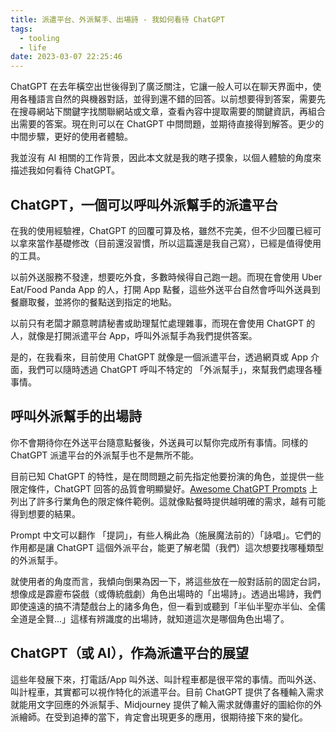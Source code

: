 ```yaml
---
title: 派遣平台、外派幫手、出場詩 - 我如何看待 ChatGPT
tags:
  - tooling
  - life
date: 2023-03-07 22:25:46
---
```


ChatGPT 在去年橫空出世後得到了廣泛關注，它讓一般人可以在聊天界面中，使用各種語言自然的與機器對話，並得到還不錯的回答。以前想要得到答案，需要先在搜尋網站下關鍵字找關聯網站或文章，查看內容中提取需要的關鍵資訊，再組合出需要的答案。現在則可以在 ChatGPT 中問問題，並期待直接得到解答。更少的中間步驟，更好的使用者體驗。

我並沒有 AI 相關的工作背景，因此本文就是我的瞎子摸象，以個人體驗的角度來描述我如何看待 ChatGPT。

## ChatGPT，一個可以呼叫外派幫手的派遣平台

在我的使用經驗裡，ChatGPT 的回覆可算及格，雖然不完美，但不少回覆已經可以拿來當作基礎修改（目前還沒習慣，所以這篇還是我自己寫），已經是值得使用的工具。

以前外送服務不發達，想要吃外食，多數時候得自己跑一趟。而現在會使用 Uber Eat/Food Panda App 的人，打開 App 點餐，這些外送平台自然會呼叫外送員到餐廳取餐，並將你的餐點送到指定的地點。

以前只有老闆才願意聘請秘書或助理幫忙處理雜事，而現在會使用 ChatGPT 的人，就像是打開派遣平台 App，呼叫外派幫手為我們提供答案。

是的，在我看來，目前使用 ChatGPT 就像是一個派遣平台，透過網頁或 App 介面，我們可以隨時透過 ChatGPT 呼叫不特定的 「外派幫手」，來幫我們處理各種事情。

## 呼叫外派幫手的出場詩

你不會期待你在外送平台隨意點餐後，外送員可以幫你完成所有事情。同樣的 ChatGPT 派遣平台的外派幫手也不是無所不能。

目前已知 ChatGPT 的特性，是在問問題之前先指定他要扮演的角色，並提供一些限定條件，ChatGPT 回答的品質會明顯變好。[Awesome ChatGPT Prompts](https://github.com/f/awesome-chatgpt-prompts) 上列出了許多行業角色的限定條件範例。這就像點餐時提供越明確的需求，越有可能得到想要的結果。

Prompt 中文可以翻作 「提詞」，有些人稱此為（施展魔法前的）「詠唱」。它們的作用都是讓 ChatGPT 這個外派平台，能更了解老闆（我們）這次想要找哪種類型的外派幫手。

就使用者的角度而言，我傾向倒果為因一下，將這些放在一般對話前的固定台詞，想像成是霹靂布袋戲（或傳統戲劇）角色出場時的「出場詩」。透過出場詩，我們即使遠遠的搞不清楚戲台上的諸多角色，但一看到或聽到「半仙半聖亦半仙、全儒全道是全賢...」這樣有辨識度的出場詩，就知道這次是哪個角色出場了。

## ChatGPT（或 AI），作為派遣平台的展望

這些年發展下來，打電話/App 叫外送、叫計程車都是很平常的事情。而叫外送、叫計程車，其實都可以視作特化的派遣平台。目前 ChatGPT 提供了各種輸入需求就能用文字回應的外派幫手、Midjourney 提供了輸入需求就傳畫好的圖給你的外派繪師。在受到追捧的當下，肯定會出現更多的應用，很期待接下來的變化。
